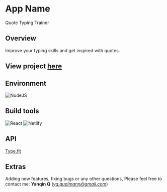 # App Name

Quote Typing Trainer

## Overview
Improve your typing skills and get inspired with quotes.

## View project [here](https://quotetypinggame.netlify.app)

## Environment
![NodeJS](https://img.shields.io/badge/node.js-6DA55F?style=for-the-badge&logo=node.js&logoColor=white)

## Build tools
![React](https://img.shields.io/badge/react-%2320232a.svg?style=for-the-badge&logo=react&logoColor=%2361DAFB)
![Netlify](https://img.shields.io/badge/netlify-%23000000.svg?style=for-the-badge&logo=netlify&logoColor=#00C7B7)

## API
[Type.fit](https://type.fit/api/quotes)


## Extras
Adding new features, fixing bugs or any other questions, Please feel free to contact me: **Yanqin Q** (*yq.qualmann@gmail.com*)


